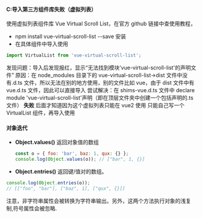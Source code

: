 #### C:导入第三方组件库失败（虚拟列表）

使用虚拟列表组件库 Vue Virtual Scroll List，在官方 github 链接中查使用教程，

- npm install vue-virtual-scroll-list --save 安装
- 在具体组件中导入使用

```javascript
import VirtualList from 'vue-virtual-scroll-list';
```

发现问题：导入后发现报红，显示“无法找到模块'vue-virtual-scroll-list'的声明文件”
原因：在 node_modules 目录下的 vue-virtual-scroll-list->dist 文件中没有.d.ts 文件，所以无法在别的地方使用，别的文件比如 vue，由于 dist 文件中有 vue.d.ts 文件，因此可以直接导入
尝试解决：在 shims-vue.d.ts 文件中 declare module 'vue-virtual-scroll-list'声明（即在顶层文件夹中创建一个包括声明的.ts 文件）
**失败** 后面才知道因为这个虚拟列表只能在 vue2 使用
只能自己写一个 VirtualList 组件，再导入使用

#### 对象迭代

- **Object.values()** 返回对象值的数组
  ```javascript
  const o = { foo: 'bar', baz: 1, qux: {} };
  console.log(Object.values(o)); // ["bar", 1, {}]
  ```
- **Object.entries()** 返回键/值对的数组。

```javascript
console.log(Object.entries(o));
// [["foo", "bar"], ["baz", 1], ["qux", {}]]
```

注意，非字符串属性会被转换为字符串输出。另外，这两个方法执行对象的浅复制,符号属性会被忽略.
